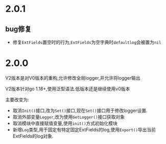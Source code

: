# 2.0.1

## bug修复

+ 修复`ExtFields`置空时的行为,`ExtFields`为空字典时`defaultlog`会被置为`nil`

# 2.0.0

V2版本是对V0版本的重构,允许修改全局logger,并允许将logger输出

V2版本针对go 1.18+,使用泛型语法.低版本还是继续使用v0版本

主要改变为:

+ 取消`Init()`接口,改为`Set()`接口,现在`Set()`接口用于修改logger设置.
+ 取消外部变量`Logger`,改为使用`GetLogger()`接口获取对象
+ 取消模块中直接赋值变量,使用`init()`方式初始化模块
+ 新增`Log`类型,用于固定有特定固定ExtFields的log,使用`Export()`导出当前ExtFields的log对象.
